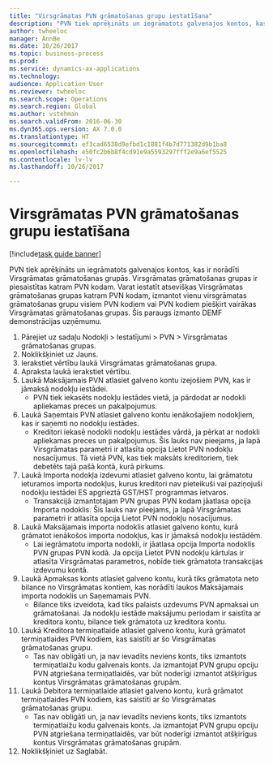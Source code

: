 ```yaml
--- 
title: "Virsgrāmatas PVN grāmatošanas grupu iestatīšana"
description: "PVN tiek aprēķināts un iegrāmatots galvenajos kontos, kas ir norādīti Virsgrāmatas grāmatošanas grupās."
author: twheeloc
manager: AnnBe
ms.date: 10/26/2017
ms.topic: business-process
ms.prod: 
ms.service: dynamics-ax-applications
ms.technology: 
audience: Application User
ms.reviewer: twheeloc
ms.search.scope: Operations
ms.search.region: Global
ms.author: vstehman
ms.search.validFrom: 2016-06-30
ms.dyn365.ops.version: AX 7.0.0
ms.translationtype: HT
ms.sourcegitcommit: ef3cad6538d9efbd1c1881f4b7d771382d9b1ba8
ms.openlocfilehash: e50fc2b6b8f4cd91e9a5593297fff2e9a6ef5525
ms.contentlocale: lv-lv
ms.lasthandoff: 10/26/2017

---
```

# <a name="set-up-ledger-posting-groups-for-sales-tax"></a>Virsgrāmatas PVN grāmatošanas grupu iestatīšana

[!include[task guide banner](../../includes/task-guide-banner.md)]

PVN tiek aprēķināts un iegrāmatots galvenajos kontos, kas ir norādīti Virsgrāmatas grāmatošanas grupās. Virsgrāmatas grāmatošanas grupas ir piesaistītas katram PVN kodam. Varat iestatīt atsevišķas Virsgrāmatas grāmatošanas grupas katram PVN kodam, izmantot vienu virsgrāmatas grāmatošanas grupu visiem PVN kodiem vai PVN kodiem piešķirt vairākas Virsgrāmatas grāmatošanas grupas. Šis paraugs izmanto DEMF demonstrācijas uzņēmumu. 

1. Pārejiet uz sadaļu Nodokļi > Iestatījumi > PVN > Virsgrāmatas grāmatošanas grupas.
2. Noklikšķiniet uz Jauns.
3. Ierakstiet vērtību laukā Virsgrāmatas grāmatošanas grupa.
4. Apraksta laukā ierakstiet vērtību.
5. Laukā Maksājamais PVN atlasiet galveno kontu izejošiem PVN, kas ir jāmaksā nodokļu iestādei.
    * PVN tiek iekasēts nodokļu iestādes vietā, ja pārdodat ar nodokli apliekamas preces un pakalpojumus.  
6. Laukā Saņemtais PVN atlasiet galveno kontu ienākošajiem nodokļiem, kas ir saņemti no nodokļu iestādes.
    * Kreditori iekasē nodokli nodokļu iestādes vārdā, ja pērkat ar nodokli apliekamas preces un pakalpojumus. Šis lauks nav pieejams, ja lapā Virsgrāmatas parametri ir atlasīta opcija Lietot PVN nodokļu nosacījumus. Tā vietā PVN, kas tiek maksāts kreditoriem, tiek debetēts tajā pašā kontā, kurā pirkums.   
7. Laukā Importa nodokļa izdevumi atlasiet galveno kontu, lai grāmatotu ieturamos importa nodokļus, kurus kreditori nav pieteikuši vai paziņojuši nodokļu iestādei ES apgrieztā GST/HST programmas ietvaros.
    * Transakcijā izmantotajam PVN grupas PVN kodam jāatlasa opcija Importa nodoklis.  Šis lauks nav pieejams, ja lapā Virsgrāmatas parametri ir atlasīta opcija Lietot PVN nodokļu nosacījumus.   
8. Laukā Maksājamais importa nodoklis atlasiet galveno kontu, kurā grāmatot ienākošos importa nodokļus, kas ir jāmaksā nodokļu iestādēm.
    * Lai iegrāmatotu importa nodokli, ir jāatlasa opcija Importa nodoklis PVN grupas PVN kodā. Ja opcija Lietot PVN nodokļu kārtulas ir atlasīta Virsgrāmatas parametros, nobīde tiek grāmatota transakcijas izdevumu kontā.   
9. Laukā Apmaksas konts atlasiet galveno kontu, kurā tiks grāmatota neto bilance no Virsgrāmatas kontiem, kas norādīti laukos Maksājamais importa nodoklis un Saņemamais PVN.
    * Bilance tiks izveidota, kad tiks palaists uzdevums PVN apmaksai un grāmatošanai.  Ja nodokļu iestāde maksājumu periodam ir saistīta ar kreditora kontu, bilance tiek grāmatota uz kreditora kontu.   
10. Laukā Kreditora termiņatlaide atlasiet galveno kontu, kurā grāmatot termiņatlaides PVN kodiem, kas saistīti ar šo Virsgrāmatas grāmatošanas grupu.
    * Tas nav obligāti un, ja nav ievadīts neviens konts, tiks izmantots termiņatlaižu kodu galvenais konts. Ja izmantojat PVN grupu opciju PVN atgriešana termiņatlaidēs, var būt noderīgi izmantot atšķirīgus kontus Virsgrāmatas grāmatošanas grupām.  
11. Laukā Debitora termiņatlaide atlasiet galveno kontu, kurā grāmatot termiņatlaides PVN kodiem, kas saistīti ar šo Virsgrāmatas grāmatošanas grupu.
    * Tas nav obligāti un, ja nav ievadīts neviens konts, tiks izmantots termiņatlaižu kodu galvenais konts. Ja izmantojat PVN grupu opciju PVN atgriešana termiņatlaidēs, var būt noderīgi izmantot atšķirīgus kontus Virsgrāmatas grāmatošanas grupām.  
12. Noklikšķiniet uz Saglabāt.


